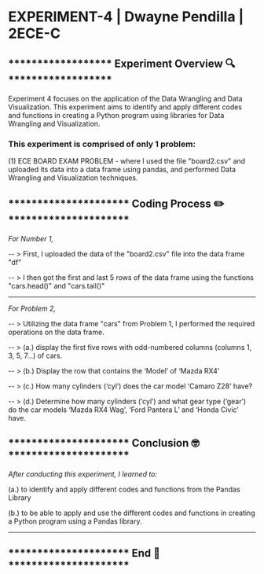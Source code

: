 # EXPERIMENT-4 | Dwayne Pendilla | 2ECE-C
## ****************** Experiment Overview 🔍 ****************** 
Experiment 4 focuses on the application of the Data Wrangling and Data Visualization. This experiment aims to identify and apply different codes and functions in creating a Python program using libraries for Data Wrangling and Visualization.

### This experiment is comprised of only 1 problem:
(1) ECE BOARD EXAM PROBLEM - where I used the file "board2.csv" and uploaded its data into a data frame using pandas, and performed Data Wrangling and Visualization techniques.

## ********************* Coding Process ✏️ *********************
 *For Number 1,*

-- > First, I uploaded the data of the "board2.csv" file into the data frame "df"

-- > I then got the first and last 5 rows of the data frame using the functions "cars.head()" and "cars.tail()"
____________________________________________________________________________________________________________

*For Problem 2,*

-- > Utilizing the data frame "cars" from Problem 1, I performed the required operations on the data frame.

-- > (a.) display the first five rows with odd-numbered columns (columns 1, 3, 5, 7...) of cars.

-- > (b.) Display the row that contains the ‘Model’ of ‘Mazda RX4’

-- > (c.) How many cylinders (‘cyl’) does the car model ‘Camaro Z28’ have?

-- > (d.) Determine how many cylinders (‘cyl’) and what gear type (‘gear’) do the car models ‘Mazda RX4 Wag’, ‘Ford Pantera L’ and ‘Honda Civic’ have.

## ********************* Conclusion 🤓 *********************

*After conducting this experiment, I learned to:*

(a.) to identify and apply different codes and functions from the Pandas Library

(b.) to be able to apply and use the different codes and functions in creating a Python program using a Pandas library. 
____________________________________________________________________________________________________________
## ********************* End 🏁 *********************

